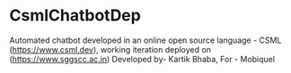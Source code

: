 # CsmlChatbotDep
Automated chatbot developed in an online open source language - CSML (https://www.csml.dev), working iteration deployed on (https://www.sggscc.ac.in)
Developed by- Kartik Bhaba, For - Mobiquel 
